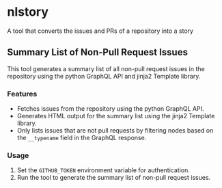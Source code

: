 # nlstory
A tool that converts the issues and PRs of a repository into a story

## Summary List of Non-Pull Request Issues
This tool generates a summary list of all non-pull request issues in the repository using the python GraphQL API and jinja2 Template library.

### Features
- Fetches issues from the repository using the python GraphQL API.
- Generates HTML output for the summary list using the jinja2 Template library.
- Only lists issues that are not pull requests by filtering nodes based on the `__typename` field in the GraphQL response.

### Usage
1. Set the `GITHUB_TOKEN` environment variable for authentication.
2. Run the tool to generate the summary list of non-pull request issues.
